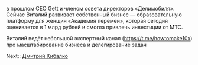 в прошлом CEO Gett и членом совета директоров «Делимобиля». Сейчас Виталий развивает собственный бизнес — образовательную платформу для женщин «Академия перемен», которая сегодня оценивается в 1 млрд рублей и смогла привлечь инвестиции от МТС. 

Виталий ведёт небольшой экспертный канал (https://t.me/howtomake10x) про масштабирование бизнеса и делегирование задач

Next:: [Дмитрий Кибалко](%D0%94%D0%BC%D0%B8%D1%82%D1%80%D0%B8%D0%B9%20%D0%9A%D0%B8%D0%B1%D0%B0%D0%BB%D0%BA%D0%BE.md)
